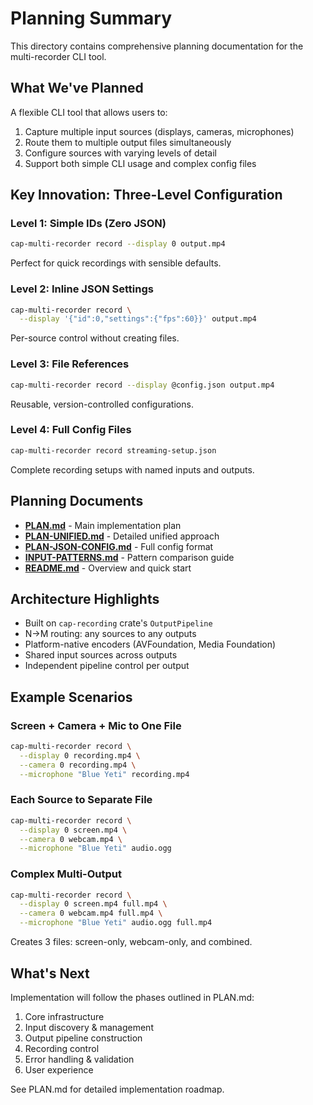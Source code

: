 # Planning Summary

This directory contains comprehensive planning documentation for the multi-recorder CLI tool.

## What We've Planned

A flexible CLI tool that allows users to:
1. Capture multiple input sources (displays, cameras, microphones)
2. Route them to multiple output files simultaneously
3. Configure sources with varying levels of detail
4. Support both simple CLI usage and complex config files

## Key Innovation: Three-Level Configuration

### Level 1: Simple IDs (Zero JSON)
```bash
cap-multi-recorder record --display 0 output.mp4
```
Perfect for quick recordings with sensible defaults.

### Level 2: Inline JSON Settings
```bash
cap-multi-recorder record \
  --display '{"id":0,"settings":{"fps":60}}' output.mp4
```
Per-source control without creating files.

### Level 3: File References
```bash
cap-multi-recorder record --display @config.json output.mp4
```
Reusable, version-controlled configurations.

### Level 4: Full Config Files
```bash
cap-multi-recorder record streaming-setup.json
```
Complete recording setups with named inputs and outputs.

## Planning Documents

- **[PLAN.md](./PLAN.md)** - Main implementation plan
- **[PLAN-UNIFIED.md](./PLAN-UNIFIED.md)** - Detailed unified approach
- **[PLAN-JSON-CONFIG.md](./PLAN-JSON-CONFIG.md)** - Full config format
- **[INPUT-PATTERNS.md](./INPUT-PATTERNS.md)** - Pattern comparison guide
- **[README.md](./README.md)** - Overview and quick start

## Architecture Highlights

- Built on `cap-recording` crate's `OutputPipeline`
- N→M routing: any sources to any outputs
- Platform-native encoders (AVFoundation, Media Foundation)
- Shared input sources across outputs
- Independent pipeline control per output

## Example Scenarios

### Screen + Camera + Mic to One File
```bash
cap-multi-recorder record \
  --display 0 recording.mp4 \
  --camera 0 recording.mp4 \
  --microphone "Blue Yeti" recording.mp4
```

### Each Source to Separate File
```bash
cap-multi-recorder record \
  --display 0 screen.mp4 \
  --camera 0 webcam.mp4 \
  --microphone "Blue Yeti" audio.ogg
```

### Complex Multi-Output
```bash
cap-multi-recorder record \
  --display 0 screen.mp4 full.mp4 \
  --camera 0 webcam.mp4 full.mp4 \
  --microphone "Blue Yeti" audio.ogg full.mp4
```
Creates 3 files: screen-only, webcam-only, and combined.

## What's Next

Implementation will follow the phases outlined in PLAN.md:
1. Core infrastructure
2. Input discovery & management  
3. Output pipeline construction
4. Recording control
5. Error handling & validation
6. User experience

See PLAN.md for detailed implementation roadmap.
